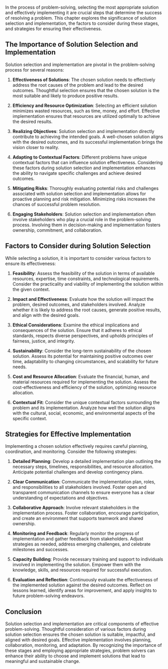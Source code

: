 
In the process of problem-solving, selecting the most appropriate solution and effectively implementing it are crucial steps that determine the success of resolving a problem. This chapter explores the significance of solution selection and implementation, the factors to consider during these stages, and strategies for ensuring their effectiveness.

The Importance of Solution Selection and Implementation
-------------------------------------------------------

Solution selection and implementation are pivotal in the problem-solving process for several reasons:

1. **Effectiveness of Solutions**: The chosen solution needs to effectively address the root causes of the problem and lead to the desired outcomes. Thoughtful selection ensures that the chosen solution is the most suitable and likely to produce positive results.

2. **Efficiency and Resource Optimization**: Selecting an efficient solution minimizes wasted resources, such as time, money, and effort. Effective implementation ensures that resources are utilized optimally to achieve the desired results.

3. **Realizing Objectives**: Solution selection and implementation directly contribute to achieving the intended goals. A well-chosen solution aligns with the desired outcomes, and its successful implementation brings the vision closer to reality.

4. **Adapting to Contextual Factors**: Different problems have unique contextual factors that can influence solution effectiveness. Considering these factors during solution selection and implementation enhances the ability to navigate specific challenges and achieve desired outcomes.

5. **Mitigating Risks**: Thoroughly evaluating potential risks and challenges associated with solution selection and implementation allows for proactive planning and risk mitigation. Minimizing risks increases the chances of successful problem resolution.

6. **Engaging Stakeholders**: Solution selection and implementation often involve stakeholders who play a crucial role in the problem-solving process. Involving them in decision-making and implementation fosters ownership, commitment, and collaboration.

Factors to Consider during Solution Selection
---------------------------------------------

While selecting a solution, it is important to consider various factors to ensure its effectiveness:

1. **Feasibility**: Assess the feasibility of the solution in terms of available resources, expertise, time constraints, and technological requirements. Consider the practicality and viability of implementing the solution within the given context.

2. **Impact and Effectiveness**: Evaluate how the solution will impact the problem, desired outcomes, and stakeholders involved. Analyze whether it is likely to address the root causes, generate positive results, and align with the desired goals.

3. **Ethical Considerations**: Examine the ethical implications and consequences of the solution. Ensure that it adheres to ethical standards, respects diverse perspectives, and upholds principles of fairness, justice, and integrity.

4. **Sustainability**: Consider the long-term sustainability of the chosen solution. Assess its potential for maintaining positive outcomes over time, adaptability to changing circumstances, and scalability for future needs.

5. **Cost and Resource Allocation**: Evaluate the financial, human, and material resources required for implementing the solution. Assess the cost-effectiveness and efficiency of the solution, optimizing resource allocation.

6. **Contextual Fit**: Consider the unique contextual factors surrounding the problem and its implementation. Analyze how well the solution aligns with the cultural, social, economic, and environmental aspects of the specific context.

Strategies for Effective Implementation
---------------------------------------

Implementing a chosen solution effectively requires careful planning, coordination, and monitoring. Consider the following strategies:

1. **Detailed Planning**: Develop a detailed implementation plan outlining the necessary steps, timelines, responsibilities, and resource allocation. Anticipate potential challenges and develop contingency plans.

2. **Clear Communication**: Communicate the implementation plan, roles, and responsibilities to all stakeholders involved. Foster open and transparent communication channels to ensure everyone has a clear understanding of expectations and objectives.

3. **Collaborative Approach**: Involve relevant stakeholders in the implementation process. Foster collaboration, encourage participation, and create an environment that supports teamwork and shared ownership.

4. **Monitoring and Feedback**: Regularly monitor the progress of implementation and gather feedback from stakeholders. Adjust strategies as needed, address emerging challenges, and celebrate milestones and successes.

5. **Capacity Building**: Provide necessary training and support to individuals involved in implementing the solution. Empower them with the knowledge, skills, and resources required for successful execution.

6. **Evaluation and Reflection**: Continuously evaluate the effectiveness of the implemented solution against the desired outcomes. Reflect on lessons learned, identify areas for improvement, and apply insights to future problem-solving endeavors.

Conclusion
----------

Solution selection and implementation are critical components of effective problem-solving. Thoughtful consideration of various factors during solution selection ensures the chosen solution is suitable, impactful, and aligned with desired goals. Effective implementation involves planning, collaboration, monitoring, and adaptation. By recognizing the importance of these stages and employing appropriate strategies, problem solvers can enhance their ability to choose and implement solutions that lead to meaningful and sustainable change.
